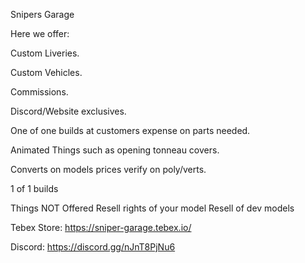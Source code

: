 Snipers Garage 

Here we offer:

Custom Liveries.

Custom Vehicles.

 Commissions.

Discord/Website exclusives.

One of one builds at customers expense on parts needed.

Animated Things such as opening tonneau covers.

Converts on models prices verify on poly/verts.

1 of 1 builds

Things NOT Offered
Resell rights of your model
Resell of dev models

Tebex Store:
https://sniper-garage.tebex.io/

Discord:
https://discord.gg/nJnT8PjNu6
